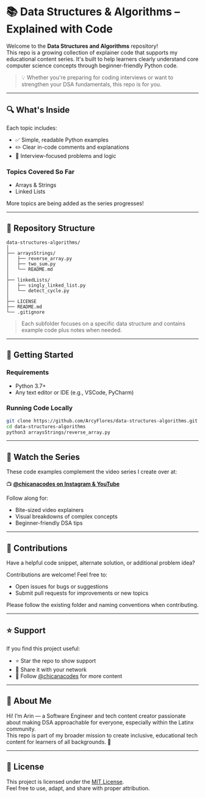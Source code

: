 # 📚 Data Structures & Algorithms – Explained with Code

Welcome to the **Data Structures and Algorithms** repository!  
This repo is a growing collection of explainer code that supports my educational content series. It's built to help learners clearly understand core computer science concepts through beginner-friendly Python code.

> 💡 Whether you're preparing for coding interviews or want to strengthen your DSA fundamentals, this repo is for you.

---

## 🔍 What's Inside

Each topic includes:
- ✅ Simple, readable Python examples
- ✏️ Clear in-code comments and explanations
- 🎯 Interview-focused problems and logic

### Topics Covered So Far
- Arrays & Strings
- Linked Lists

More topics are being added as the series progresses!

---

## 📁 Repository Structure

```
data-structures-algorithms/
│
├── arraysStrings/
│   ├── reverse_array.py
│   ├── two_sum.py
│   └── README.md
│
├── linkedLists/
│   ├── singly_linked_list.py
│   └── detect_cycle.py
│
├── LICENSE
├── README.md
└── .gitignore
```

> Each subfolder focuses on a specific data structure and contains example code plus notes when needed.

---

## 🚀 Getting Started

### Requirements
- Python 3.7+
- Any text editor or IDE (e.g., VSCode, PyCharm)

### Running Code Locally
```bash
git clone https://github.com/ArcyFlores/data-structures-algorithms.git
cd data-structures-algorithms
python3 arraysStrings/reverse_array.py
```

---

## 🎥 Watch the Series

These code examples complement the video series I create over at:

📺 **[@chicanacodes on Instagram & YouTube](https://instagram.com/chicanacodes)**

Follow along for:
- Bite-sized video explainers
- Visual breakdowns of complex concepts
- Beginner-friendly DSA tips

---

## 🙌 Contributions

Have a helpful code snippet, alternate solution, or additional problem idea?

Contributions are welcome! Feel free to:
- Open issues for bugs or suggestions
- Submit pull requests for improvements or new topics

Please follow the existing folder and naming conventions when contributing.

---

## ⭐️ Support

If you find this project useful:
- ⭐ Star the repo to show support
- 📢 Share it with your network
- 💬 Follow [@chicanacodes](https://instagram.com/chicanacodes) for more content

---

## 🧠 About Me

Hi! I’m Arin — a Software Engineer and tech content creator passionate about making DSA approachable for everyone, especially within the Latinx community.  
This repo is part of my broader mission to create inclusive, educational tech content for learners of all backgrounds. 🌟

---

## 📝 License

This project is licensed under the [MIT License](./LICENSE).  
Feel free to use, adapt, and share with proper attribution.
